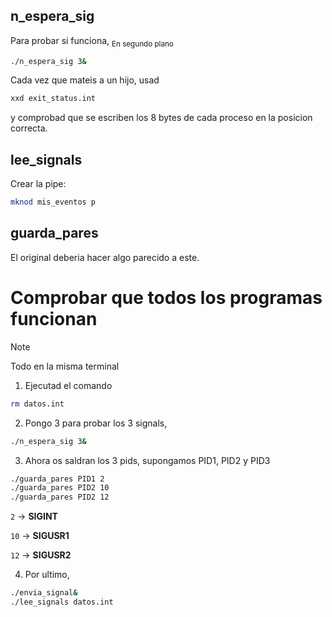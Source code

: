 

## n_espera_sig
Para probar si funciona, <sub> En segundo plano </sub>
```bash
./n_espera_sig 3&
```

Cada vez que mateis a un hijo, usad
```bash
xxd exit_status.int
```
y comprobad que se escriben los 8 bytes de cada proceso en la posicion correcta.


## lee_signals
Crear la pipe:
```bash
mknod mis_eventos p
```

## guarda_pares
El original deberia hacer algo parecido a este.


# Comprobar que todos los programas funcionan
> [!NOTE]
> Todo en la misma terminal
1. Ejecutad el comando
  ```bash
  rm datos.int
  ```
2. Pongo 3 para probar los 3 signals,
  ```bash
  ./n_espera_sig 3&
  ```
3. Ahora os saldran los 3 pids, supongamos PID1, PID2 y PID3
  ```bash
  ./guarda_pares PID1 2
  ./guarda_pares PID2 10
  ./guarda_pares PID2 12
  ```
`2` -> **SIGINT**

`10` -> **SIGUSR1**

`12` -> **SIGUSR2**

4. Por ultimo,
  ```bash
  ./envia_signal&
  ./lee_signals datos.int
  ```




